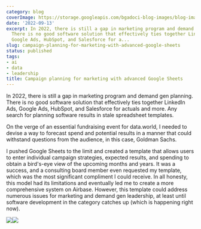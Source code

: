 ```yaml
---
category: blog
coverImage: https://storage.googleapis.com/bgadoci-blog-images/blog-images/images/blog-images/blog-post-images/large_Screenshot_2023_04_11_at_12_15_39_AM_764eec7f79.png
date: '2022-09-13'
excerpt: In 2022, there is still a gap in marketing program and demand gen planning.
  There is no good software solution that effectively ties together LinkedIn Ads,
  Google Ads, HubSpot, and Salesforce for a...
slug: campaign-planning-for-marketing-with-advanced-google-sheets
status: published
tags:
- ai
- data
- leadership
title: Campaign planning for marketing with advanced Google Sheets
---
```


In 2022, there is still a gap in marketing program and demand gen planning. There is no good software solution that effectively ties together LinkedIn Ads, Google Ads, HubSpot, and Salesforce for actuals and more. Any search for planning software results in stale spreadsheet templates.

On the verge of an essential fundraising event for data.world, I needed to devise a way to forecast spend and potential results in a manner that could withstand questions from the audience, in this case, Goldman Sachs.

I pushed Google Sheets to the limit and created a template that allows users to enter individual campaign strategies, expected results, and spending to obtain a bird's-eye view of the upcoming months and years. It was a success, and a consulting board member even requested my template, which was the most significant compliment I could receive. In all honesty, this model had its limitations and eventually led me to create a more comprehensive system on Airbase. However, this template could address numerous issues for marketing and demand gen leadership, at least until software development in the category catches up (which is happening right now).

![](https://storage.googleapis.com/bgadoci-blog-images/blog-images/images/blog-images/blog-post-images/large_Screenshot_2023_04_11_at_12_15_39_AM_764eec7f79.png)![](https://storage.googleapis.com/bgadoci-blog-images/blog-images/images/blog-images/blog-post-images/large_Screenshot_2023_04_11_at_12_09_48_AM_951cabfde1.png)
